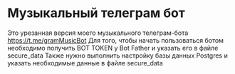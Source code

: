 # Музыкальный телеграм бот

Это урезанная версия моего музыкального телеграм-бота https://t.me/gramMusicBot
Для того, чтобы начать пользоваться ботом необходимо получить BOT TOKEN у Bot Father и указать его в файле secure_data
Также нужно выполнить настройку базы данных Postgres и указать необходимые данные в файле secure_data
